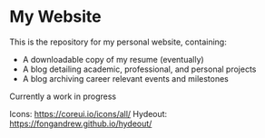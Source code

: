 # My Website
This is the repository for my personal website, containing:

- A downloadable copy of my resume (eventually)
- A blog detailing academic, professional, and personal projects
- A blog archiving career relevant events and milestones

Currently a work in progress

Icons: https://coreui.io/icons/all/
Hydeout: https://fongandrew.github.io/hydeout/